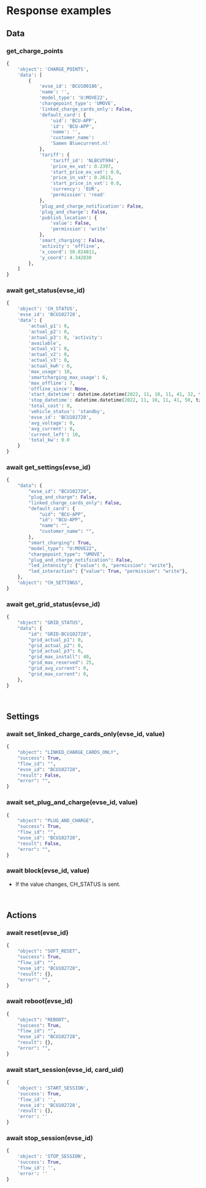 # Response examples

## Data

### get_charge_points

```python
{
    'object': 'CHARGE_POINTS',
    'data': [
        {
            'evse_id': 'BCU100186',
            'name': '',
            'model_type': 'U:MOVE22',
            'chargepoint_type': 'UMOVE',
            'linked_charge_cards_only': False,
            'default_card': {
                'uid': 'BCU-APP',
                'id': 'BCU-APP',
                'name': '',
                'customer_name':
                'Samen Bluecurrent.nl'
            },
            'tariff': {
                'tariff_id': 'NLBCUT994',
                'price_ex_vat': 0.2397,
                'start_price_ex_vat': 0.0,
                'price_in_vat': 0.2613,
                'start_price_in_vat': 0.0,
                'currency': 'EUR',
                'permission': 'read'
            },
            'plug_and_charge_notification': False,
            'plug_and_charge': False,
            'publish_location': {
                'value': False,
                'permission': 'write'
            },
            'smart_charging': False,
            'activity': 'offline',
            'x_coord': 50.824811,
            'y_coord': 4.342838
        },
    ]
}
```

### await get_status(evse_id)

```python
{
    'object': 'CH_STATUS',
    'evse_id': 'BCU102728',
    'data': {
        'actual_p1': 0,
        'actual_p2': 0,
        'actual_p3': 0, 'activity':
        'available',
        'actual_v1': 0,
        'actual_v2': 0,
        'actual_v3': 0,
        'actual_kwh': 0,
        'max_usage': 10,
        'smartcharging_max_usage': 6,
        'max_offline': 7,
        'offline_since': None,
        'start_datetime': datetime.datetime(2022, 11, 10, 11, 41, 32, tzinfo=<DstTzInfo 'Europe/Amsterdam' CET+1:00:00 STD>),
        'stop_datetime': datetime.datetime(2022, 11, 10, 11, 41, 50, tzinfo=<DstTzInfo 'Europe/Amsterdam' CET+1:00:00 STD>),
        'total_cost': 0,
        'vehicle_status': 'standby',
        'evse_id': 'BCU102728',
        'avg_voltage': 0,
        'avg_current': 0,
        'current_left': 10,
        'total_kw': 0.0
    }
}
```

### await get_settings(evse_id)

```python
{
    "data": {
        "evse_id": "BCU102728",
        "plug_and_charge": False,
        "linked_charge_cards_only": False,
        "default_card": {
            "uid": "BCU-APP",
            "id": "BCU-APP",
            "name": "",
            "customer_name": "",
        },
        "smart_charging": True,
        "model_type": "U:MOVE22",
        "chargepoint_type": "UMOVE",
        "plug_and_charge_notification": False,
        "led_intensity": {"value": 0, "permission": "write"},
        "led_interaction": {"value": True, "permission": "write"},
    },
    "object": "CH_SETTINGS",
}
```

### await get_grid_status(evse_id)

```python
{
    "object": "GRID_STATUS",
    "data": {
        "id": "GRID-BCU102728",
        "grid_actual_p1": 0,
        "grid_actual_p2": 0,
        "grid_actual_p3": 0,
        "grid_max_install": 40,
        "grid_max_reserved": 25,
        "grid_avg_current": 0,
        "grid_max_current": 0,
    },
}
```

<br>

## Settings

### await set_linked_charge_cards_only(evse_id, value)

```python
{
    "object": "LINKED_CHARGE_CARDS_ONLY",
    "success": True,
    "flow_id": "",
    "evse_id": "BCU102728",
    "result": False,
    "error": "",
}
```

### await set_plug_and_charge(evse_id, value)

```python
{
    "object": "PLUG_AND_CHARGE",
    "success": True,
    "flow_id": "",
    "evse_id": "BCU102728",
    "result": False,
    "error": "",
}
```

### await block(evse_id, value)

- If the value changes, CH_STATUS is sent.

<br>

## Actions

### await reset(evse_id)

```python
{
    "object": "SOFT_RESET",
    "success": True,
    "flow_id": "",
    "evse_id": "BCU102728",
    "result": {},
    "error": "",
}
```

### await reboot(evse_id)

```python
{
    "object": "REBOOT",
    "success": True,
    "flow_id": "",
    "evse_id": "BCU102728",
    "result": {},
    "error": "",
}
```

### await start_session(evse_id, card_uid)

```python
{
    'object': 'START_SESSION',
    'success': True,
    'flow_id': '',
    'evse_id': 'BCU102728',
    'result': {},
    'error': ''
}
```

### await stop_session(evse_id)

```python
{
    'object': 'STOP_SESSION',
    'success': True,
    'flow_id': '',
    'error': ''
}
```

